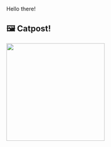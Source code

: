 Hello there!



## 🖼️ Catpost!

<sub>
    <img src="https://cdn2.thecatapi.com/images/aht.jpg" height="256">
</sub>

